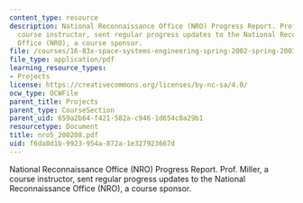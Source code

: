 ```yaml
---
content_type: resource
description: National Reconnaissance Office (NRO) Progress Report. Prof. Miller, a
  course instructor, sent regular progress updates to the National Reconnaissance
  Office (NRO), a course sponsor.
file: /courses/16-83x-space-systems-engineering-spring-2002-spring-2003/f6da8d1b9923954a872a1e327923667d_nro5_200208.pdf
file_type: application/pdf
learning_resource_types:
- Projects
license: https://creativecommons.org/licenses/by-nc-sa/4.0/
ocw_type: OCWFile
parent_title: Projects
parent_type: CourseSection
parent_uid: 659a2b64-f421-582a-c946-1d654c0a29b1
resourcetype: Document
title: nro5_200208.pdf
uid: f6da8d1b-9923-954a-872a-1e327923667d
---
```

National Reconnaissance Office (NRO) Progress Report. Prof. Miller, a course instructor, sent regular progress updates to the National Reconnaissance Office (NRO), a course sponsor.